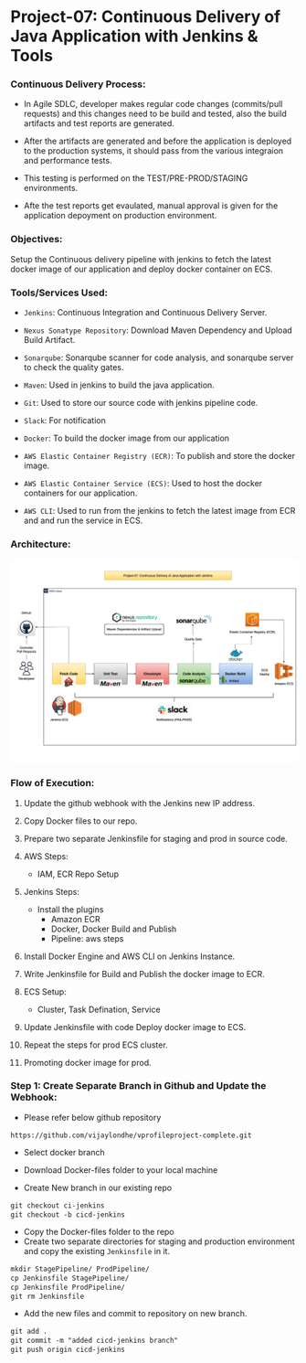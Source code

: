 # Project-07: Continuous Delivery of Java Application with Jenkins & Tools 

### Continuous Delivery Process:

- In Agile SDLC, developer makes regular code changes (commits/pull requests) and this changes need to be build and tested, also the build artifacts and test reports are generated. 

- After the artifacts are generated and before the application is deployed to the production systems, it should pass from the various integraion and performance tests.

- This testing is performed on the TEST/PRE-PROD/STAGING environments.

- Afte the test reports get evaulated, manual approval is given for the application depoyment on production environment.


### Objectives:

Setup the Continuous delivery pipeline with jenkins to fetch the latest docker image of our application and deploy docker container on ECS.

### Tools/Services Used:

- `Jenkins`: Continuous Integration and Continuous Delivery Server.

- `Nexus Sonatype Repository`: Download Maven Dependency and Upload Build Artifact.

- `Sonarqube`: Sonarqube scanner for code analysis, and sonarqube server to check the quality gates.

- `Maven`: Used in jenkins to build the java application.

- `Git`: Used to store our source code with jenkins pipeline code.

- `Slack`: For notification 

- `Docker`: To build the docker image from our application

- `AWS Elastic Container Registry (ECR)`: To publish and store the docker image.

- `AWS Elastic Container Service (ECS)`: Used to host the docker containers for our application.

- `AWS CLI`: Used to run from the jenkins to fetch the latest image from ECR and and run the service in ECS.


### Architecture:

![GitHub Light](./snaps/pro-07-cd-with-jenkins.jpg)


### Flow of Execution:

1. Update the github webhook with the Jenkins new IP address.

2. Copy Docker files to our repo.

3. Prepare two separate Jenkinsfile for staging and prod in source code.

4. AWS Steps:
   - IAM, ECR Repo Setup

5. Jenkins Steps: 
   - Install the plugins
     - Amazon ECR
     - Docker, Docker Build and Publish
     - Pipeline: aws steps

6. Install Docker Engine and AWS CLI on Jenkins Instance.

7. Write Jenkinsfile for Build and Publish the docker image to ECR.

8. ECS Setup:
   - Cluster, Task Defination, Service

9. Update Jenkinsfile with code Deploy docker image to ECS.

10. Repeat the steps for prod ECS cluster.

11. Promoting docker image for prod.  


### Step 1: Create Separate Branch in Github and Update the Webhook:

- Please refer below github repository

```
https://github.com/vijaylondhe/vprofileproject-complete.git
```
- Select docker branch 
- Download Docker-files folder to your local machine 

- Create New branch in our existing repo

```
git checkout ci-jenkins
git checkout -b cicd-jenkins
```

- Copy the Docker-files folder to the repo 
- Create two separate directories for staging and production environment and copy the existing `Jenkinsfile` in it.

```
mkdir StagePipeline/ ProdPipeline/
cp Jenkinsfile StagePipeline/
cp Jenkinsfile ProdPipeline/
git rm Jenkinsfile
```

- Add the new files and commit to repository on new branch.

```
git add .
git commit -m "added cicd-jenkins branch"
git push origin cicd-jenkins
```

